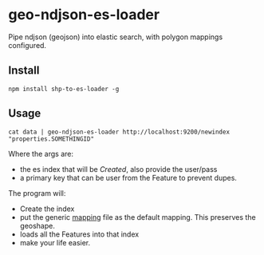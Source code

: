 geo-ndjson-es-loader
=================

Pipe ndjson (geojson) into elastic search, with polygon mappings configured.

Install
--------

    npm install shp-to-es-loader -g

Usage
------

    cat data | geo-ndjson-es-loader http://localhost:9200/newindex  "properties.SOMETHINGID"

Where the args are:

  - the es index that will be *Created*, also provide the user/pass
  - a primary key that can be user from the Feature to prevent dupes.

The program will:

  - Create the index
  - put the generic [mapping](./mapping.json) file as the default mapping. This preserves the geoshape.
  - loads all the Features into that index
  - make your life easier.

